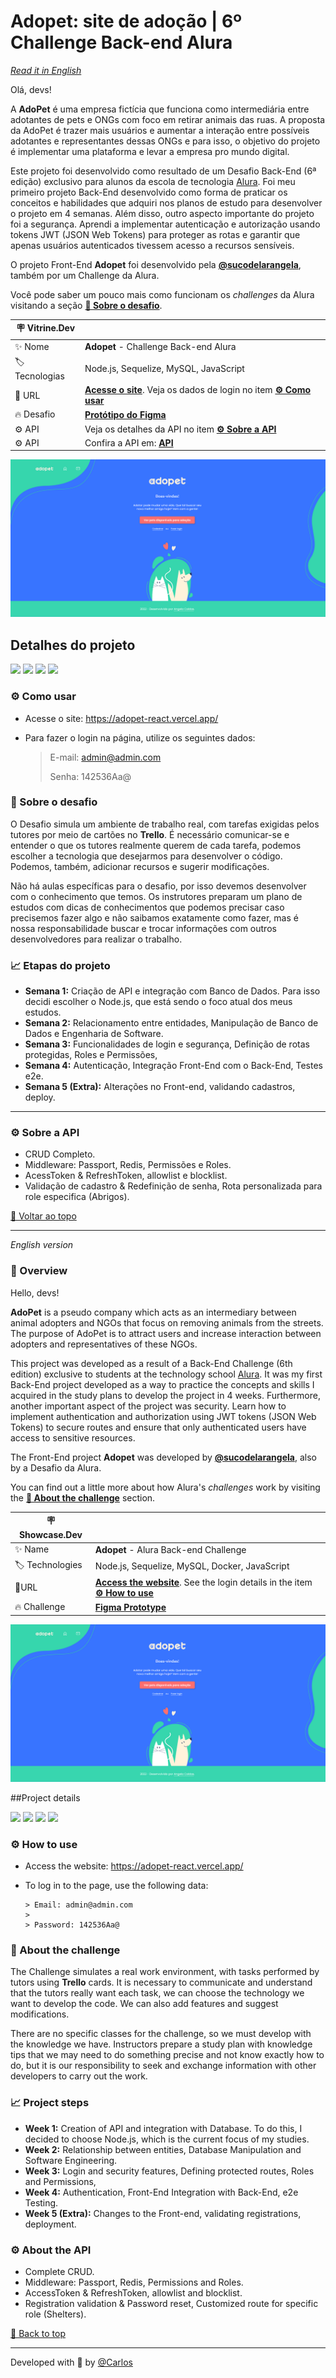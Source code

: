 <div id='top'>

# Adopet: site de adoção | 6º Challenge Back-end Alura

</div>

_[Read it in English](#English)_

Olá, devs!

A **AdoPet** é uma empresa fictícia que funciona como intermediária entre adotantes de pets e ONGs com foco em retirar animais das ruas. A proposta da AdoPet é trazer mais usuários e aumentar a interação entre possíveis adotantes e representantes dessas ONGs e para isso, o objetivo do projeto é implementar uma plataforma e levar a empresa pro mundo digital.

Este projeto foi desenvolvido como resultado de um Desafio Back-End (6ª edição) exclusivo para alunos da escola de tecnologia [Alura](https://www.alura.com.br). Foi meu primeiro projeto Back-End desenvolvido como forma de praticar os conceitos e habilidades que adquiri nos planos de estudo para desenvolver o projeto em 4 semanas. Além disso, outro aspecto importante do projeto foi a segurança. Aprendi a implementar autenticação e autorização usando tokens JWT (JSON Web Tokens) para proteger as rotas e garantir que apenas usuários autenticados tivessem acesso a recursos sensíveis. 

O projeto Front-End **Adopet** foi desenvolvido pela [**@sucodelarangela**](https://github.com/sucodelarangela/adopet), também por um Challenge da Alura. 

Você pode saber um pouco mais como funcionam os _challenges_ da Alura visitando a seção [**🦾 Sobre o desafio**](#challenge).

| 🪧 Vitrine.Dev  |     |
| -------------- | --- |
| ✨ Nome        | **Adopet** - Challenge  Back-end Alura |
| 🏷️ Tecnologias |Node.js, Sequelize, MySQL, JavaScript |
| 🚀 URL         | [**Acesse o site**](https://adopet-react.vercel.app/). Veja os dados de login no item [**⚙️ Como usar**](#howto) |
| 🔥 Desafio     | [**Protótipo do Figma**](https://www.figma.com/file/TlfkDoIu8uyjZNla1T8TpH/Challenge---Adopet)                 |
| ⚙️ API    | Veja os detalhes da API no item [**⚙️ Sobre a API**](#api)                 |
| ⚙️ API    | Confira a API em: [**API**](https://adopet-api-v5sz.onrender.com)                  |


![](https://raw.githubusercontent.com/sucodelarangela/adopet/main/public/og-image.png#vitrinedev)

## Detalhes do projeto

<div>
  <img src="https://img.shields.io/badge/Node%20js-339933?style=for-the-badge&logo=nodedotjs&logoColor=white"/>
  <img src="https://img.shields.io/badge/JavaScript-F7DF1E?style=for-the-badge&logo=javascript&logoColor=black">
  <img src="https://img.shields.io/badge/Sequelize-52B0E7?style=for-the-badge&logo=Sequelize&logoColor=white">
  <img src="https://img.shields.io/badge/MySQL-005C84?style=for-the-badge&logo=mysql&logoColor=white"/>

### ⚙️ Como usar

-   Acesse o site: https://adopet-react.vercel.app/
-   Para fazer o login na página, utilize os seguintes dados:

    > E-mail: admin@admin.com
    >
    > Senha: 142536Aa@

<div id="howto">

### 🦾 Sobre o desafio

</div>

O Desafio simula um ambiente de trabalho real, com tarefas exigidas pelos tutores por meio de cartões no **Trello**. É necessário comunicar-se e entender o que os tutores realmente querem de cada tarefa, podemos escolher a tecnologia que desejarmos para desenvolver o código. Podemos, também, adicionar recursos e sugerir modificações.

Não há aulas específicas para o desafio, por isso devemos desenvolver com o conhecimento que temos. Os instrutores preparam um plano de estudos com dicas de conhecimentos que podemos precisar caso precisemos fazer algo e não saibamos exatamente como fazer, mas é nossa responsabilidade buscar e trocar informações com outros desenvolvedores para realizar o trabalho.




### 📈 Etapas do projeto

-   **Semana 1:** Criação de API e integração com Banco de Dados. Para isso decidi escolher o Node.js, que está sendo o foco atual dos meus estudos.
-   **Semana 2:** Relacionamento entre entidades, Manipulação de Banco de Dados e Engenharia de Software.
-   **Semana 3:** Funcionalidades de login e segurança, Definição de rotas protegidas, Roles e Permissões, 
-   **Semana 4:** Autenticação, Integração Front-End com o Back-End, Testes e2e.
-   **Semana 5 (Extra):** Alterações no Front-end, validando cadastros, deploy.

---

### ⚙️ Sobre a API

-  CRUD Completo.
-  Middleware: Passport, Redis, Permissões e Roles.
-  AcessToken & RefreshToken, allowlist e blocklist.
-  Validação de cadastro & Redefinição de senha, Rota personalizada para role especifica (Abrigos).

  
<div id="api">


<a href='#top'>🔼 Voltar ao topo</a>

---

<div id="English">

_English version_

</div>

### 🔎 Overview

Hello, devs!

**AdoPet** is a pseudo company which acts as an intermediary between animal adopters and NGOs that focus on removing animals from the streets. The purpose of AdoPet is to attract users and increase interaction between adopters and representatives of these NGOs.

This project was developed as a result of a Back-End Challenge (6th edition) exclusive to students at the technology school [Alura](https://www.alura.com.br). It was my first Back-End project developed as a way to practice the concepts and skills I acquired in the study plans to develop the project in 4 weeks. Furthermore, another important aspect of the project was security. Learn how to implement authentication and authorization using JWT tokens (JSON Web Tokens) to secure routes and ensure that only authenticated users have access to sensitive resources.

The Front-End project **Adopet** was developed by [**@sucodelarangela**](https://github.com/sucodelarangela/adopet), also by a Desafio da Alura.

You can find out a little more about how Alura's _challenges_ work by visiting the [**🦾 About the challenge**](#challenge) section.

| 🪧 Showcase.Dev | |
| -------------- | --- |
| ✨ Name | **Adopet** - Alura Back-end Challenge |
| 🏷️ Technologies |Node.js, Sequelize, MySQL, Docker, JavaScript |
| 🚀URL | [**Access the website**](https://adopet-react.vercel.app/). See the login details in the item [**⚙️ How to use**](#howto) |
| 🔥 Challenge | [**Figma Prototype**](https://www.figma.com/file/TlfkDoIu8uyjZNla1T8TpH/Challenge---Adopet) |

![](https://raw.githubusercontent.com/sucodelarangela/adopet/main/public/og-image.png#vitrinedev)

##Project details

<div>
    <img src="https://img.shields.io/badge/Node%20js-339933?style=for-the-badge&logo=nodedotjs&logoColor=white"/>
    <img src="https://img.shields.io/badge/JavaScript-F7DF1E?style=for-the-badge&logo=javascript&logoColor=black">
    <img src="https://img.shields.io/badge/Sequelize-52B0E7?style=for-the-badge&logo=Sequelize&logoColor=white">
    <img src="https://img.shields.io/badge/MySQL-005C84?style=for-the-badge&logo=mysql&logoColor=white"/>

### ⚙️ How to use

- Access the website: https://adopet-react.vercel.app/
- To log in to the page, use the following data:

      > Email: admin@admin.com
      >
      > Password: 142536Aa@

<div id="how to">

### 🦾 About the challenge

</div>

The Challenge simulates a real work environment, with tasks performed by tutors using **Trello** cards. It is necessary to communicate and understand that the tutors really want each task, we can choose the technology we want to develop the code. We can also add features and suggest modifications.

There are no specific classes for the challenge, so we must develop with the knowledge we have. Instructors prepare a study plan with knowledge tips that we may need to do something precise and not know exactly how to do, but it is our responsibility to seek and exchange information with other developers to carry out the work.

### 📈 Project steps

- **Week 1:** Creation of API and integration with Database. To do this, I decided to choose Node.js, which is the current focus of my studies.
- **Week 2:** Relationship between entities, Database Manipulation and Software Engineering.
- **Week 3:** Login and security features, Defining protected routes, Roles and Permissions,
- **Week 4:** Authentication, Front-End Integration with Back-End, e2e Testing.
- **Week 5 (Extra):** Changes to the Front-end, validating registrations, deployment.

### ⚙️ About the API

- Complete CRUD.
- Middleware: Passport, Redis, Permissions and Roles.
- AccessToken & RefreshToken, allowlist and blocklist.
- Registration validation & Password reset, Customized route for specific role (Shelters).

<a href='#top'>🔼 Back to top</a>

---

Developed with 🧡 by [@Carlos](https://github.com/end223)
